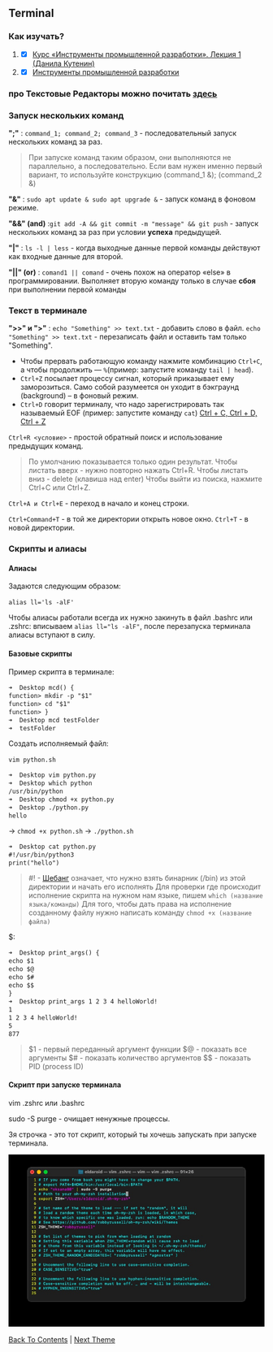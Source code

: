 ## Terminal

### Как изучать?

1. - [x] [Курс «Инструменты промышленной разработки». Лекция 1 (Данила Кутенин)](https://www.youtube.com/watch?v=LGFMbSNEY20&t=3060s&ab_channel=ANDROIDHELPER%5BUNITY3Dandmore%5DANDROIDHELPER%5BUNITY3Dandmore%5D)
2. - [x] [Инструменты промышленной разработки](https://github.com/danlark1/hse_missing_cs_education)

### про Текстовые Редакторы можно почитать [здесь](https://github.com/danlark1/hse_missing_cs_education/tree/master/text_editors)

### Запуск нескольких команд 

**";"** : `command_1; command_2; command_3` - последовательный запуск нескольких команд за раз. 


> При запуске команд таким образом, они выполняются не параллельно, а последовательно. 
Если вам нужен именно первый вариант, то используйте конструкцию (command_1 &); (command_2 &)


**"&"** : `sudo apt update & sudo apt upgrade &` - запуск команд в фоновом режиме.

**"&&" (and)** :`git add -A && git commit -m "message" && git push` - запуск нескольких команд за раз при условии **успеха** предыдущей.

**"|"** : `ls -l | less` - когда выходные данные первой команды действуют как входные данные для второй.

**"||" (or)** : `comand1 || comand` - очень похож на оператор «else» в программировании. Выполняет вторую команду только в случае **сбоя** при выполнении первой команды

### Текст в терминале

**">>" и ">"** : `echo "Something" >> text.txt` - добавить слово в файл. `echo "Something" >> text.txt` - перезаписать файл и оставить там только "Something".

* Чтобы прервать работающую команду нажмите комбинацию `Ctrl+C`, а чтобы продолжить — `%`(пример: запустите команду `tail | head`). 
* `Ctrl+Z` посылает процессу сигнал, который приказывает ему заморозиться. Само собой разумеется он уходит в бэкграунд (background) – в фоновый режим.
* `Ctrl+D` говорит терминалу, что надо зарегистрировать так называемый EOF (пример: запустите команду `cat`)
[Ctrl + C, Ctrl + D, Ctrl + Z](https://younglinux.info/bash/ctrl-c)


`Ctrl+R <условие>` - простой обратный поиск и использование предыдущих команд.

> По умолчанию показывается только один результат. 
Чтобы листать вверх - нужно повторно нажать Ctrl+R. Чтобы листать вниз - delete (клавиша над enter)
Чтобы выйти из поиска, нажмите Ctrl+C или Ctrl+Z.

`Ctrl+A и Ctrl+E` - переход в начало и конец строки.

`Ctrl+Command+T` - в той же директории открыть новое окно. `Ctrl+T` - в новой директории.

### Скрипты и алиасы

#### Алиасы
Задаются следующим образом: 

`alias ll='ls -alF'`

Чтобы алиасы работали всегда их нужно закинуть в файл .bashrc или .zshrc: вписываем `alias ll="ls -alF"`, после перезапуска терминала алиасы вступают в силу. 

#### Базовые скрипты

Пример скрипта в терминале:

```console
➜  Desktop mcd() {
function> mkdir -p "$1"
function> cd "$1"
function> }
➜  Desktop mcd testFolder
➜  testFolder 
```

Создать исполняемый файл:

`vim python.sh` 

```console
➜  Desktop vim python.py
➜  Desktop which python 
/usr/bin/python
➜  Desktop chmod +x python.py 
➜  Desktop ./python.py 
hello
```

-> `chmod +x python.sh` -> `./python.sh`

```console
➜  Desktop cat python.py 
#!/usr/bin/python3
print("hello")
```


> #! - [Шебанг](https://ru.wikipedia.org/wiki/%D0%A8%D0%B5%D0%B1%D0%B0%D0%BD%D0%B3_(Unix)) означает, что нужно взять бинарник (/bin) из этой директории и начать его исполнять
Для проверки где происходит исполнение скрипта на нужном нам языке, пишем `which (название языка/команды)`
Для того, чтобы дать права на исполнение созданному файлу нужно написать команду `chmod +x (название файла)`

$:

```console
➜  Desktop print_args() {
echo $1
echo $@
echo $#
echo $$
}
➜  Desktop print_args 1 2 3 4 helloWorld!
1
1 2 3 4 helloWorld!
5
877
```

> $1 - первый переданный аргумент функции
$@ - показать все аргументы
$# - показать количество аргументов
$$ - показать PID (process ID)

#### Скрипт при запуске терминала

vim .zshrc или .bashrc

sudo -S purge - очищает ненужные процессы.

3я строчка - это тот скрипт, который ты хочешь запускать при запуске терминала.

![alt text](https://github.com/eldaroid/pictures/blob/master/other/%D0%A1%D0%BD%D0%B8%D0%BC%D0%BE%D0%BA%20%D1%8D%D0%BA%D1%80%D0%B0%D0%BD%D0%B0%202021-05-17%20%D0%B2%2019.57.39.jpg)

[Back To Contents](https://github.com/eldaroid/iosBasics) |  [Next Theme](/Git%2BTerminal/Git.md)







